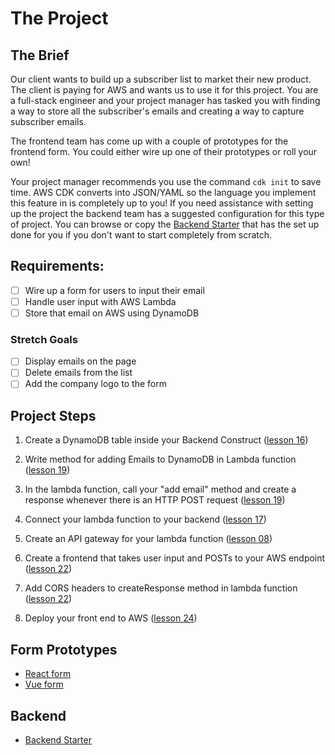 # The Project

## The Brief

Our client wants to build up a subscriber list to market their new product. The client is paying for AWS and wants us to use it for this project. You are a full-stack engineer and your project manager has tasked you with finding a way to store all the subscriber's emails and creating a way to capture subscriber emails.

The frontend team has come up with a couple of prototypes for the frontend form. You could either wire up one of their prototypes or roll your own!

Your project manager recommends you use the command `cdk init` to save time. AWS CDK converts into JSON/YAML so the language you implement this feature in is completely up to you! If you need assistance with setting up the project the backend team has a suggested configuration for this type of project. You can browse or copy the [Backend Starter](https://github.com/Creeland/AWS-CDK-Backend-Starter) that has the set up done for you if you don't want to start completely from scratch.


## Requirements:

- [ ] Wire up a form for users to input their email
- [ ] Handle user input with AWS Lambda
- [ ] Store that email on AWS using DynamoDB

### Stretch Goals
- [ ] Display emails on the page
- [ ] Delete emails from the list
- [ ] Add the company logo to the form

## Project Steps

1. Create a DynamoDB table inside your Backend Construct ([lesson 16](https://github.com/eggheadio-projects/build-an-app-with-the-AWS-cloud-development-kit-notes/blob/master/16-create-a-dynamo-db-table-with-aws-cdk.md))

2. Write method for adding Emails to DynamoDB in Lambda function ([lesson 19](https://github.com/eggheadio-projects/build-an-app-with-the-AWS-cloud-development-kit-notes/blob/master/19-adding-data-to-a-dynamo-db-table-with-put-operation.md))

3. In the lambda function, call your "add email" method and create a response whenever there is an HTTP POST request ([lesson 19](https://github.com/eggheadio-projects/build-an-app-with-the-AWS-cloud-development-kit-notes/blob/master/19-adding-data-to-a-dynamo-db-table-with-put-operation.md))

3. Connect your lambda function to your backend ([lesson 17](https://github.com/eggheadio-projects/build-an-app-with-the-AWS-cloud-development-kit-notes/blob/master/17-get-all-items-from-a-dynamo-db-table-deployed-with-cdk-using-document-client-api.md))

4. Create an API gateway for your lambda function ([lesson 08](https://github.com/eggheadio-projects/build-an-app-with-the-AWS-cloud-development-kit-notes/blob/master/08-attach-an-api-gateway-to-a-lambda-function-deployed-with-aws-cdk.md))

5. Create a frontend that takes user input and POSTs to your AWS endpoint ([lesson 22](https://github.com/eggheadio-projects/build-an-app-with-the-AWS-cloud-development-kit-notes/blob/master/22-connect-react-app-to-a-serverless-backend-deployed-with-cdk-and-fix-cors-issues.md))

6. Add CORS headers to createResponse method in lambda function ([lesson 22](https://github.com/eggheadio-projects/build-an-app-with-the-AWS-cloud-development-kit-notes/blob/master/22-connect-react-app-to-a-serverless-backend-deployed-with-cdk-and-fix-cors-issues.md))

7. Deploy your front end to AWS ([lesson 24](https://github.com/eggheadio-projects/build-an-app-with-the-AWS-cloud-development-kit-notes/blob/master/24-deploy-a-static-website-to-s3-with-aws-cdk.md))

## Form Prototypes

- [React form](https://github.com/zacjones93/AWS-CDK-React-Frontend/tree/master)
- [Vue form](https://github.com/Creeland/AWS-CDK-Vue-Frontend)

## Backend

- [Backend Starter](https://github.com/Creeland/AWS-CDK-Backend-Starter)
